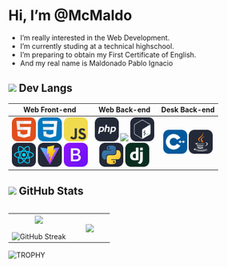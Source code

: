 # Hi, I’m @McMaldo

- I’m really interested in the Web Development.
- I’m currently studing at a technical highschool.
- I’m preparing to obtain my First Certificate of English.
- And my real name is Maldonado Pablo Ignacio

<h2><img src="https://media2.giphy.com/media/QssGEmpkyEOhBCb7e1/giphy.gif?cid=ecf05e47a0n3gi1bfqntqmob8g9aid1oyj2wr3ds3mg700bl&rid=giphy.gif" width ="25"/> Dev Langs</h2>

|Web Front-end|Web Back-end|Desk Back-end|
|:---:|:---:|:---:|
| <img src="./icons/HTML.svg" width="48"> <img src="./icons/CSS.svg" width="48"> <img src="./icons/JavaScript.svg" width="48"> <br> <img src="./icons/React-Dark.svg" width="48"> <img src="./icons/Vite-Dark.svg" width="48"> <img src="./icons/Bootstrap.svg" width="48"> | <img src="./icons/PHP-Dark.svg" width="48"> <img src="https://upload.wikimedia.org/wikipedia/commons/2/26/Logo-composer-transparent.png" width="48"> <img src="./icons/Bash-Dark.svg" width="48"> <br> <img src="./icons/Python-Dark.svg" width="48">  <img src="./icons/Django.svg" width="48"> | <img src="./icons/CPP.svg" width="48"> <img src="./icons/Java-Dark.svg" width="48"> |

<h2><img src="https://media.giphy.com/media/iY8CRBdQXODJSCERIr/giphy.gif" width="35"/> GitHub Stats</h2>
<p align="center">
  <!--- stats (start) -->
  <table align="left">
    <tr border="none">
      <td width="60%" align="center">
        <img  align="center"  src="https://github-readme-stats.vercel.app/api?username=McMaldo&theme=tokyonight&show_icons=true&count_private=true" />
        <br></br>
        <a href="https://git.io/streak-stats"></a>
        <img src="https://streak-stats.demolab.com?user=McMaldo&theme=tokyonight" alt="GitHub Streak" />
      </td>
      <td width="40%" align="center">
        <img align="center" src="https://github-readme-stats.anuraghazra1.vercel.app/api/top-langs/?username=McMaldo&theme=tokyonight&no-frame=true&langs_count=10"/>
      </td>
    </tr>
  </table>
  <!--- stats (end) -->
  
  <!--- trophy (start) -->
  <div align=left>
    <a href="https://github.com/ryo-ma/github-profile-trophy" title="Go to Source"></a>
    <img align="center" width=84% src="https://github-profile-trophy.vercel.app/?username=McMaldo&theme=tokyonight&row=1&column=7&margin-h=15&margin-w=5&no-bg=true" alt="TROPHY" />
  </div>
  <!--- trophy (end) -->
</p>
